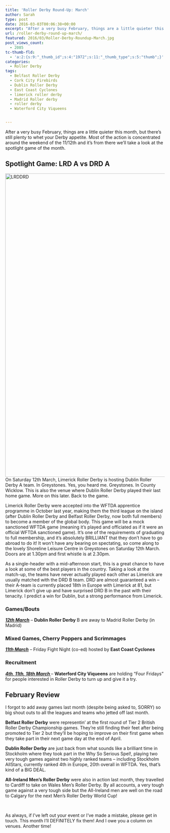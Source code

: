```yaml
---
title: 'Roller Derby Round-Up: March'
author: Sarah
type: post
date: 2016-03-03T00:06:38+00:00
excerpt: "After a very busy February, things are a little quieter this month, but there's still plenty to whet your Derby appetite. Most of the action is concentrated around the weekend of the 11/12th and it's from there we'll take a look at the spotlight game of the month."
url: /roller-derby-round-up-march/
featured: 2016/03/Roller-Derby-Roundup-March.jpg
post_views_count:
  - 2085
tc-thumb-fld:
  - 'a:2:{s:9:"_thumb_id";s:4:"1972";s:11:"_thumb_type";s:5:"thumb";}'
categories:
  - Roller Derby
tags:
  - Belfast Roller Derby
  - Cork City Firebirds
  - Dublin Roller Derby
  - East Coast Cyclones
  - limerick roller derby
  - Madrid Roller derby
  - roller derby
  - Waterford City Viqueens


---
```

After a very busy February, things are a little quieter this month, but there&#8217;s still plenty to whet your Derby appetite. Most of the action is concentrated around the weekend of the 11/12th and it&#8217;s from there we&#8217;ll take a look at the spotlight game of the month.

## Spotlight Game: LRD A vs DRD A

<a href="https://www.facebook.com/events/157983544584909/" rel="attachment wp-att-1966"><img class="alignright wp-image-1966 size-full" src="/img/blog/2016/03/LRDDRD.jpg" alt="LRDDRD" width="751" height="960" srcset="/img/blog/2016/03/LRDDRD.jpg 751w, /img/blog/2016/03/LRDDRD-235x300.jpg 235w" sizes="(max-width: 751px) 100vw, 751px" /></a>On Saturday 12th March, Limerick Roller Derby is hosting Dublin Roller Derby A team. In Greystones. Yes, you heard me. Greystones. In County Wicklow. This is also the venue where Dublin Roller Derby played their last home game. More on this later. Back to the game.

Limerick Roller Derby were accepted into the WFTDA apprentice programme in October last year, making them the third league on the island (after Dublin Roller Derby and Belfast Roller Derby, now both full members) to become a member of the global body. This game will be a mock sanctioned WFTDA game (meaning it&#8217;s played and officiated as if it were an official WFTDA sanctioned game). It&#8217;s one of the requirements of graduating to full membership, and it&#8217;s absolutely BRILLIANT that they don&#8217;t have to go abroad to do it! It won&#8217;t have any bearing on spectating, so come along to the lovely Shoreline Leisure Centre in Greystones on Saturday 12th March. Doors are at 1.30pm and first whistle is at 2.30pm.

As a single-header with a mid-afternoon start, this is a great chance to have a look at some of the best players in the country. Taking a look at the match-up, the teams have never actually played each other as Limerick are usually matched with the DRD B team. DRD are almost guaranteed a win &#8211; their A-team is currently placed 18th in Europe with Limerick at 81, but Limerick don&#8217;t give up and have surprised DRD B in the past with their tenacity. I predict a win for Dublin, but a strong performance from Limerick.

### Games/Bouts

_**<a href="http://www.rollerderbymadrid.com/en/roller-derby-madrid-a-vs-dublin-roller-derby-b/" target="_blank">12th March</a>**_ &#8211; **Dublin Roller Derby** B are away to Madrid Roller Derby (in Madrid)

### Mixed Games, Cherry Poppers and Scrimmages

_**<a href="https://www.facebook.com/events/1512350089068454/" target="_blank">11th March</a>**_ &#8211; Friday Fight Night (co-ed) hosted by **East Coast Cyclones**

### Recruitment

_**<a href="https://www.facebook.com/events/819344471503907/" target="_blank">4th, 11th, 18th March </a>**_&#8211; **Waterford City Viqueens** are holding &#8220;Four Fridays&#8221; for people interested in Roller Derby to turn up and give it a try.

## February Review

I forgot to add away games last month (despite being asked to, SORRY) so big shout outs to all the leagues and teams who jetted off last month.

**Belfast Roller Derby** were representin&#8217; at the first round of Tier 2 British Roller Derby Championship games. They&#8217;re still finding their feet after being promoted to Tier 2 but they&#8217;ll be hoping to improve on their first game when they take part in their next game day at the end of April.

**Dublin Roller Derby** are just back from what sounds like a brilliant time in Stockholm where they took part in the Why So Serious Spel!, playing two very tough games against two highly ranked teams &#8211; including Stockholm AllStars, currently ranked 4th in Europe, 20th overall in WFTDA. Yes, that&#8217;s kind of a BIG DEAL.

**All-Ireland Men&#8217;s Roller Derby** were also in action last month, they travelled to Cardiff to take on Wales Men&#8217;s Roller Derby. By all accounts, a very tough game against a very tough side but the All-Ireland men are well on the road to Calgary for the next Men&#8217;s Roller Derby World Cup!

&nbsp;

As always, if I&#8217;ve left out your event or I&#8217;ve made a mistake, please get in touch. This month I&#8217;ll DEFINITELY fix them! And I owe you a column on venues. Another time!